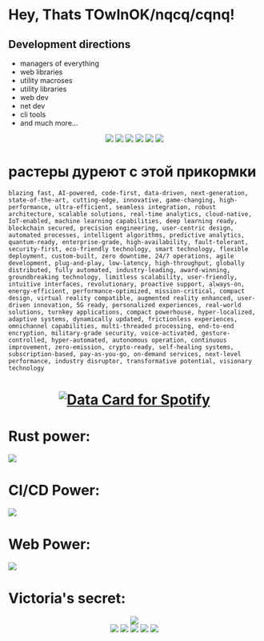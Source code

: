 # Hey, Thats TOwInOK/nqcq/cqnq!

## Development directions
- managers of everything
- web libraries
- utility macroses
- utility libraries
- web dev
- net dev
- cli tools
- and much more...

<div align="center" style="row">
        <img src="https://cdn.discordapp.com/emojis/1144185080454053938.webp?size=512&quality=lossless"/>
        <img src="https://cdn.discordapp.com/emojis/1144185080454053938.webp?size=512&quality=lossless"/>
        <img src="https://cdn.discordapp.com/emojis/1144185080454053938.webp?size=512&quality=lossless"/>
        <img src="https://cdn.discordapp.com/emojis/1144185080454053938.webp?size=512&quality=lossless"/>
        <img src="https://cdn.discordapp.com/emojis/1144185080454053938.webp?size=512&quality=lossless"/>
        <img src="https://cdn.discordapp.com/emojis/1144185080454053938.webp?size=512&quality=lossless"/>
</div>

# растеры дуреют с этой прикормки
`
blazing fast, AI-powered, code-first, data-driven, next-generation, state-of-the-art, cutting-edge, innovative, game-changing, high-performance, ultra-efficient, seamless integration, robust architecture, scalable solutions, real-time analytics, cloud-native, IoT-enabled, machine learning capabilities, deep learning ready, blockchain secured, precision engineering, user-centric design, automated processes, intelligent algorithms, predictive analytics, quantum-ready, enterprise-grade, high-availability, fault-tolerant, security-first, eco-friendly technology, smart technology, flexible deployment, custom-built, zero downtime, 24/7 operations, agile development, plug-and-play, low-latency, high-throughput, globally distributed, fully automated, industry-leading, award-winning, groundbreaking technology, limitless scalability, user-friendly, intuitive interfaces, revolutionary, proactive support, always-on, energy-efficient, performance-optimized, mission-critical, compact design, virtual reality compatible, augmented reality enhanced, user-driven innovation, 5G ready, personalized experiences, real-world solutions, turnkey applications, compact powerhouse, hyper-localized, adaptive systems, dynamically updated, frictionless experiences, omnichannel capabilities, multi-threaded processing, end-to-end encryption, military-grade security, voice-activated, gesture-controlled, hyper-automated, autonomous operation, continuous improvement, zero-emission, crypto-ready, self-healing systems, subscription-based, pay-as-you-go, on-demand services, next-level performance, industry disruptor, transformative potential, visionary technology
`

<h1 align="center">
<a href="https://data-card-for-spotify.herokuapp.com/card?user_id=xqjsu038xscq1shazfaeti3w3">
  <img src="https://data-card-for-spotify.herokuapp.com/api/card?user_id=xqjsu038xscq1shazfaeti3w3&limit=5&custom_title=info%20about%20%22liked%22%20tracks%20and%20artists%20TOwInOK&hide_recents=1" alt="Data Card for Spotify">
</a>
</h1>

<p>
<h1>Rust power:</h1>
    <a href="https://skillicons.dev">
    <img src="https://skillicons.dev/icons?i=rust,actix,mongo,js,htmx,redis" />
  </a>
</p>
<p>
    <h1>CI/CD Power:</h1>
    <img src="https://skillicons.dev/icons?i=kubernetes,docker,nix,powershell" />
</p>
<p>
    <h1>Web Power:</h1>
    <img src="https://skillicons.dev/icons?i=ts,js,next,tailwind,prisma" />
</p>
<p>
    <h1>Victoria's secret:</h1>
    <div align="center" with="100%" style="">
        <img src="https://skillicons.dev/icons?i=git"/>
    </div>
    <div align="center" with="100%" style="">
            <img src="https://rule34.xxx/counter/0.gif"/>
            <img src="https://rule34.xxx/counter/4.gif"/>
            <img src="https://rule34.xxx/counter/0.gif"/>
            <img src="https://rule34.xxx/counter/4.gif"/>
            <img src="https://rule34.xxx/counter/1.gif"/>
    </div >
    
</p>
